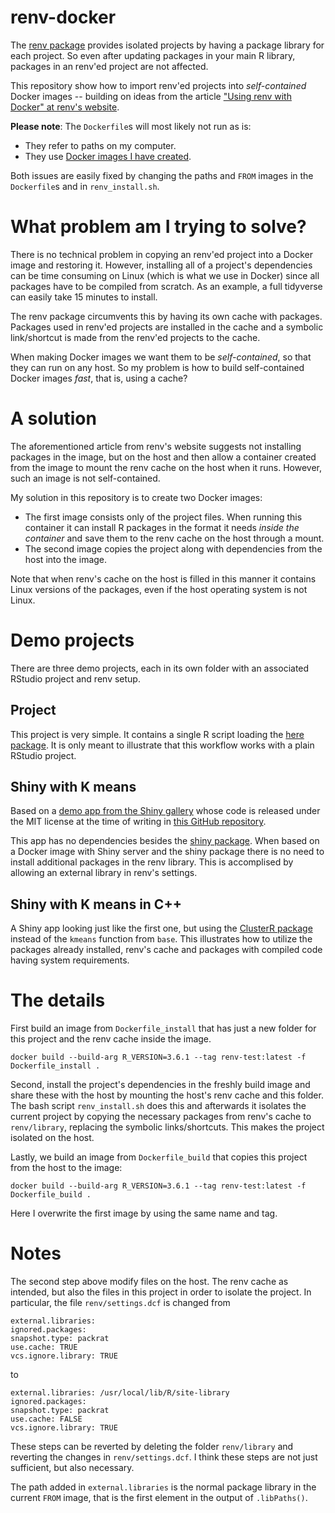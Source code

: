 renv-docker
===========

The [renv package](https://rstudio.github.io/renv) provides isolated projects by having a package library for each project.
So even after updating packages in your main R library, packages in an renv'ed project are not affected.

This repository show how to import renv'ed projects into *self-contained* Docker images -- building on ideas from the article ["Using renv with Docker" at renv's website](https://rstudio.github.io/renv/articles/docker.html).

**Please note**: The `Dockerfile`s will most likely not run as is:

- They refer to paths on my computer.
- They use [Docker images I have created](https://github.com/robertdj/r-dockerfiles).

Both issues are easily fixed by changing the paths and `FROM` images in the `Dockerfile`s and in `renv_install.sh`.


# What problem am I trying to solve?

There is no technical problem in copying an renv'ed project into a Docker image and restoring it.
However, installing all of a project's dependencies can be time consuming on Linux (which is what we use in Docker) since all packages have to be compiled from scratch.
As an example, a full tidyverse can easily take 15 minutes to install.

The renv package circumvents this by having its own cache with packages.
Packages used in renv'ed projects are installed in the cache and a symbolic link/shortcut is made from the renv'ed projects to the cache.

When making Docker images we want them to be *self-contained*, so that they can run on any host.
So my problem is how to build self-contained Docker images *fast*, that is, using a cache?


# A solution

The aforementioned article from renv's website suggests not installing packages in the image, but on the host and then allow a container created from the image to mount the renv cache on the host when it runs.
However, such an image is not self-contained.

My solution in this repository is to create two Docker images: 

- The first image consists only of the project files. When running this container it can install R packages in the format it needs *inside the container* and save them to the renv cache on the host through a mount.
- The second image copies the project along with dependencies from the host into the image.

Note that when renv's cache on the host is filled in this manner it contains Linux versions of the packages, even if the host operating system is not Linux.


# Demo projects

There are three demo projects, each in its own folder with an associated RStudio project and renv setup.

## Project

This project is very simple.
It contains a single R script loading the [here package](https://cran.r-project.org/package=here).
It is only meant to illustrate that this workflow works with a plain RStudio project.


## Shiny with K means

Based on a [demo app from the Shiny gallery](https://shiny.rstudio.com/gallery/kmeans-example.html) whose code is released under the MIT license at the time of writing in [this GitHub repository](https://github.com/rstudio/shiny-examples).

This app has no dependencies besides the [shiny package](https://cran.r-project.org/package=shiny).
When based on a Docker image with Shiny server and the shiny package there is no need to install additional packages in the renv library.
This is accomplised by allowing an external library in renv's settings.


## Shiny with K means in C++

A Shiny app looking just like the first one, but using the [ClusterR package](https://cran.r-project.org/package=ClusterR) instead of the `kmeans` function from `base`.
This illustrates how to utilize the packages already installed, renv's cache and packages with compiled code having system requirements.


# The details

First build an image from `Dockerfile_install` that has just a new folder for this project and the renv cache inside the image.

```
docker build --build-arg R_VERSION=3.6.1 --tag renv-test:latest -f Dockerfile_install .
```

Second, install the project's dependencies in the freshly build image and share these with the host by mounting the host's renv cache and this folder.
The bash script `renv_install.sh` does this and afterwards it isolates the current project by copying the necessary packages from renv's cache to `renv/library`, replacing the symbolic links/shortcuts.
This makes the project isolated on the host.

Lastly, we build an image from `Dockerfile_build` that copies this project from the host to the image:

```
docker build --build-arg R_VERSION=3.6.1 --tag renv-test:latest -f Dockerfile_build .
```

Here I overwrite the first image by using the same name and tag.


# Notes

The second step above modify files on the host.
The renv cache as intended, but also the files in this project in order to isolate the project.
In particular, the file `renv/settings.dcf` is changed from

```
external.libraries:
ignored.packages:
snapshot.type: packrat
use.cache: TRUE
vcs.ignore.library: TRUE
```

to

```
external.libraries: /usr/local/lib/R/site-library
ignored.packages:
snapshot.type: packrat
use.cache: FALSE
vcs.ignore.library: TRUE
```

These steps can be reverted by deleting the folder `renv/library` and reverting the changes in `renv/settings.dcf`.
I think these steps are not just sufficient, but also necessary.

The path added in `external.libraries` is the normal package library in the current `FROM` image, that is the first element in the output of `.libPaths()`.

